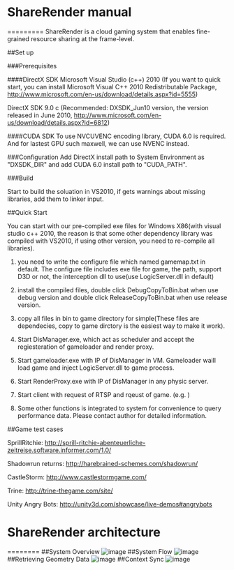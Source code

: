 # ShareRender manual
=========
ShareRender is a cloud gaming system that enables fine-grained resource sharing at the frame-level.

##Set up

###Prerequisites

####DirectX SDK
Microsoft Visual Studio (c++) 2010 (If you want to quick start, you can install Microsoft Visual C++ 2010 Redistributable Package, http://www.microsoft.com/en-us/download/details.aspx?id=5555)

DirectX SDK 9.0 c (Recommended: DXSDK_Jun10 version, the version released in June 2010, http://www.microsoft.com/en-us/download/details.aspx?id=6812)

####CUDA SDK
To use NVCUVENC encoding library, CUDA 6.0 is required. And for lastest GPU such maxwell, we can use NVENC instead.

###Configuration
Add DirectX install path to System Environment as "DXSDK_DIR" and add CUDA 6.0 install path to "CUDA_PATH".

###Build

Start to build the soluation in VS2010, if gets warnings about missing libraries, add them to linker input.

##Quick Start

You can start with our pre-compiled exe files for Windows X86(with visual studio c++ 2010, the reason is that some other dependency library was compiled with VS2010, if using other version, 
you need to re-compile all libraries).

1. you need to write the configure file which named gamemap.txt in default. The configure file includes exe file for game, the path, support D3D or not, the interception dll to use(use LogicServer.dll in default)

2. install the compiled files, double click DebugCopyToBin.bat when use debug version and double click ReleaseCopyToBin.bat when use release version.

3. copy all files in bin to game directory for simple(These files are dependecies, copy to game dirctory is the easiest way to make it work).

4. Start DisManager.exe, which act as scheduler and accept the regiesteration of gameloader and render proxy.

5. Start gameloader.exe with IP of DisManager in VM. Gameloader waill load game and inject LogicServer.dll to game process.

6. Start RenderProxy.exe with IP of DisManager in any physic server.

7. Start client with request of RTSP and rqeust of game. (e.g. )

8. Some other functions is integrated to system for convenience to query performance data. Please contact author for detailed information.

##Game test cases


SprillRitchie: http://sprill-ritchie-abenteuerliche-zeitreise.software.informer.com/1.0/

Shadowrun returns: http://harebrained-schemes.com/shadowrun/

CastleStorm: http://www.castlestormgame.com/

Trine: http://trine-thegame.com/site/

Unity Angry Bots: http://unity3d.com/showcase/live-demos#angrybots

# ShareRender architecture
========
##System Overview
![image](https://github.com/alanzw/sharerender/raw/master/pic/system-over-view.png)
##System Flow
![image](https://github.com/alanzw/sharerender/raw/master/pic/sharerender-flow.png)
##Retrieving Geometry Data
![image](https://github.com/alanzw/sharerender/raw/master/pic/retrieving-data.png)
##Context Sync
![image](https://github.com/alanzw/sharerender/raw/master/pic/context-sync.png)
